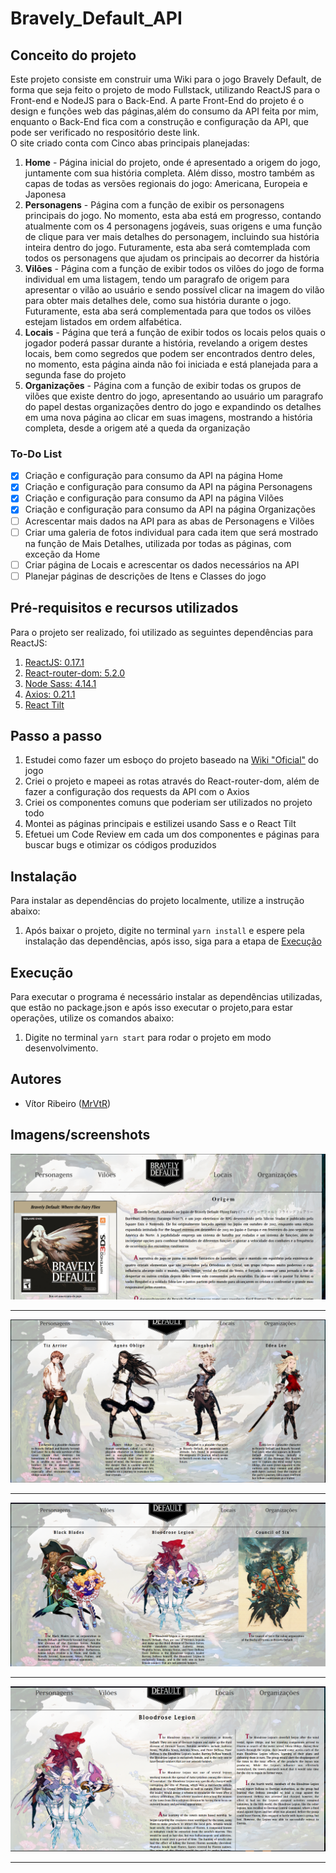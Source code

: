 # Bravely_Default_API

## Conceito do projeto
Este projeto consiste em construir uma Wiki para o jogo Bravely Default, de forma que seja feito o projeto de modo Fullstack, utilizando ReactJS para o Front-end e NodeJS para o Back-End. A parte Front-End do projeto é o design e funções web das páginas,além do consumo da API feita por mim, enquanto o Back-End fica com a construção e configuração da API, que pode ser verificado no respositório deste link.<br/>
O site criado conta com Cinco abas principais planejadas:
1. **Home** - Página inicial do projeto, onde é apresentado a origem do jogo, juntamente com sua história completa. Além disso, mostro também as capas de todas as versões regionais do jogo: Americana, Europeia e Japonesa
2. **Personagens** - Página com a função de exibir os personagens principais do jogo. No momento, esta aba está em progresso, contando atualmente com os 4 personagens jogáveis, suas origens e uma função de clique para ver mais detalhes do personagem, incluindo sua história inteira dentro do jogo. Futuramente, esta aba será comtemplada com todos os personagens que ajudam os principais ao decorrer da história
3. **Vilões** - Página com a função de exibir todos os vilões do jogo de forma individual em uma listagem, tendo um paragrafo de origem para apresentar o vilão ao usuário e sendo possível clicar na imagem do vilão para obter mais detalhes dele, como sua história durante o jogo. Futuramente, esta aba será complementada para que todos os vilões estejam listados em ordem alfabética.
4. **Locais** - Página que terá a função de exibir todos os locais pelos quais o jogador poderá passar durante a história, revelando a origem destes locais, bem como segredos que podem ser encontrados dentro deles, no momento, esta página ainda não foi iniciada e está planejada para a segunda fase do projeto
5. **Organizações** - Página com a função de exibir todas os grupos de vilões que existe dentro do jogo, apresentando ao usuário um paragrafo do papel destas organizações dentro do jogo e expandindo os detalhes em uma nova página ao clicar em suas imagens, mostrando a história completa, desde a origem até a queda da organização

### To-Do List
- [x] Criação e configuração para consumo da API na página Home
- [x] Criação e configuração para consumo da API na página Personagens
- [x] Criação e configuração para consumo da API na página Vilões
- [x] Criação e configuração para consumo da API na página Organizações
- [ ] Acrescentar mais dados na API para as abas de Personagens e Vilões
- [ ] Criar uma galeria de fotos individual para cada item que será mostrado na função de Mais Detalhes, utilizada por todas as páginas, com exceção da Home
- [ ] Criar página de Locais e acrescentar os dados necessários na API
- [ ] Planejar páginas de descrições de Itens e Classes do jogo

## Pré-requisitos e recursos utilizados
Para o projeto ser realizado, foi utilizado as seguintes dependências para ReactJS:
1. [ReactJS: 0.17.1](https://github.com/facebook/react/releases)
2. [React-router-dom: 5.2.0](https://reactrouter.com/web/guides/quick-start)
3. [Node Sass: 4.14.1](https://www.npmjs.com/package/node-sass/v/4.14.1)
4. [Axios: 0.21.1](https://github.com/axios/axios)
5. [React Tilt](https://github.com/jonathandion/react-tilt)
  
## Passo a passo
1. Estudei como fazer um esboço do projeto baseado na [Wiki "Oficial"](https://bravelydefault.fandom.com/wiki/Bravely_Default_Wiki) do jogo
2. Criei o projeto e mapeei as rotas através do React-router-dom, além de fazer a configuração dos requests da API com o Axios
3. Criei os componentes comuns que poderiam ser utilizados no projeto todo
4. Montei as páginas principais e estilizei usando Sass e o React Tilt
5. Efetuei um Code Review em cada um dos componentes e páginas para buscar bugs e otimizar os códigos produzidos

## Instalação
Para instalar as dependências do projeto localmente, utilize a instrução abaixo:
1. Após baixar o projeto, digite no terminal ```yarn install``` e espere pela instalação das dependências, após isso, siga para a etapa de [Execução](#Execução)

## Execução
Para executar o programa é necessário instalar as dependências utilizadas, que estão no package.json e após isso executar o projeto,para estar operações, utilize os comandos abaixo:
1. Digite no terminal ```yarn start``` para rodar o projeto em modo desenvolvimento.


## Autores
* Vítor Ribeiro ([MrVtR](https://github.com/MrVtR))

## Imagens/screenshots
![Imagem](https://github.com/MrVtR/Bravely_Default_Wiki/blob/main/imagesGithub/home.PNG)

---
![Imagem](https://github.com/MrVtR/Bravely_Default_Wiki/blob/main/imagesGithub/personagens.PNG)

---
![Imagem](https://github.com/MrVtR/Bravely_Default_Wiki/blob/main/imagesGithub/organizacoes.PNG)

---
![Imagem](https://github.com/MrVtR/Bravely_Default_Wiki/blob/main/imagesGithub/Bloodrose_Legion.PNG)

---
